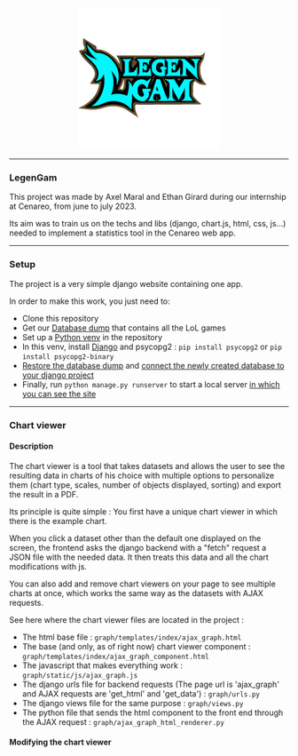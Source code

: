 <p align="center">
<img alt="logo" src="./graph/static/LogoChart.png" width="256" height="256">
</p>

--- 
### LegenGam

This project was made by Axel Maral and Ethan Girard during our internship at Cenareo,
from june to july 2023.

Its aim was to train us on the techs and libs (django, chart.js, html, css, js...) 
needed to implement a statistics tool in the Cenareo web app.

---

### Setup

The project is a very simple django website containing one app.

In order to make this work, you just need to:
- Clone this repository
- Get our [Database dump](https://drive.google.com/file/d/1H-V_T0W8le9wx4lmS4wzHFle3vnip9g0/view?usp=sharing) that contains all the LoL games
- Set up a [Python venv](https://www.w3schools.com/django/django_create_virtual_environment.php) in the repository
- In this venv, install [Django](https://www.w3schools.com/django/django_install_django.php) and psycopg2 : ```pip install psycopg2``` or ```pip install psycopg2-binary```
- [Restore the database dump](https://www.postgresql.org/docs/current/backup-dump.html) and [connect the newly created database to your django project](https://docs.djangoproject.com/en/4.2/ref/databases/#postgresql-notes)
- Finally, run ```python manage.py runserver``` to start a local server [in which you can see the site](http://127.0.0.1:8000/home/)

---

### Chart viewer

#### Description

The chart viewer is a tool that takes datasets and allows the user to see the resulting data in charts 
of his choice with multiple options to personalize them (chart type, scales, number of objects displayed, sorting) and export 
the result in a PDF.

Its principle is quite simple : 
You first have a unique chart viewer in which there is the example chart.

When you click a dataset other than the default one displayed on the screen, 
the frontend asks the django backend with a "fetch" request a JSON file with the needed data. It then treats this data
and all the chart modifications with js.

You can also add and remove chart viewers on your page to see multiple charts at once, which works the same way as the
datasets with AJAX requests.

See here where the chart viewer files are located in the project :
- The html base file : ```graph/templates/index/ajax_graph.html```
- The base (and only, as of right now) chart viewer component : ```graph/templates/index/ajax_graph_component.html```
- The javascript that makes everything work : ```graph/static/js/ajax_graph.js```
- The django urls file for backend requests (The page url is 'ajax_graph' and AJAX requests are 'get_html' and 'get_data') : ```graph/urls.py``` 
- The django views file for the same purpose : ```graph/views.py```
- The python file that sends the html component to the front end through the AJAX request : ```graph/ajax_graph_html_renderer.py```

#### Modifying the chart viewer

